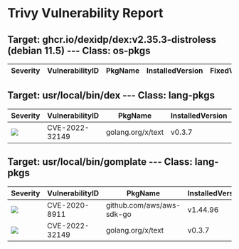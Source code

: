 # Trivy Vulnerability Report




## Target: ghcr.io/dexidp/dex:v2.35.3-distroless (debian 11.5) --- Class: os-pkgs
|Severity|VulnerabilityID|PkgName|InstalledVersion|FixedVersion|
|--------|---------------|-------|----------------|------------|

## Target: usr/local/bin/dex --- Class: lang-pkgs
|Severity|VulnerabilityID|PkgName|InstalledVersion|FixedVersion|
|--------|---------------|-------|----------------|------------|
|![](https://img.shields.io/badge/-HIGH-orange)|CVE-2022-32149|golang.org/x/text|v0.3.7|0.3.8|

## Target: usr/local/bin/gomplate --- Class: lang-pkgs
|Severity|VulnerabilityID|PkgName|InstalledVersion|FixedVersion|
|--------|---------------|-------|----------------|------------|
|![](https://img.shields.io/badge/-MEDIUM-yellow)|CVE-2020-8911|github.com/aws/aws-sdk-go|v1.44.96||
|![](https://img.shields.io/badge/-HIGH-orange)|CVE-2022-32149|golang.org/x/text|v0.3.7|0.3.8|
